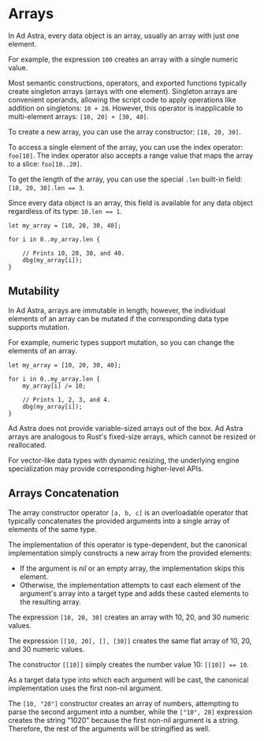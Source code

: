 <!------------------------------------------------------------------------------
  This file is part of "Ad Astra", an embeddable scripting programming
  language platform.

  This work is proprietary software with source-available code.

  To copy, use, distribute, or contribute to this work, you must agree to
  the terms of the General License Agreement:

  https://github.com/Eliah-Lakhin/ad-astra/blob/master/EULA.md

  The agreement grants a Basic Commercial License, allowing you to use
  this work in non-commercial and limited commercial products with a total
  gross revenue cap. To remove this commercial limit for one of your
  products, you must acquire a Full Commercial License.

  If you contribute to the source code, documentation, or related materials,
  you must grant me an exclusive license to these contributions.
  Contributions are governed by the "Contributions" section of the General
  License Agreement.

  Copying the work in parts is strictly forbidden, except as permitted
  under the General License Agreement.

  If you do not or cannot agree to the terms of this Agreement,
  do not use this work.

  This work is provided "as is", without any warranties, express or implied,
  except where such disclaimers are legally invalid.

  Copyright (c) 2024 Ilya Lakhin (Илья Александрович Лахин).
  All rights reserved.
------------------------------------------------------------------------------->

# Arrays

In Ad Astra, every data object is an array, usually an array with just one
element.

For example, the expression `100` creates an array with a single numeric value.

Most semantic constructions, operators, and exported functions typically create
singleton arrays (arrays with one element). Singleton arrays are convenient
operands, allowing the script code to apply operations like addition on
singletons: `10 + 20`. However, this operator is inapplicable to multi-element
arrays: `[10, 20] + [30, 40]`.

To create a new array, you can use the array constructor: `[10, 20, 30]`.

To access a single element of the array, you can use the index operator:
`foo[10]`. The index operator also accepts a range value that maps the array to
a slice: `foo[10..20]`.

To get the length of the array, you can use the special `.len` built-in field:
`[10, 20, 30].len == 3`.

Since every data object is an array, this field is available for any data object
regardless of its type: `10.len == 1`.

```adastra
let my_array = [10, 20, 30, 40];

for i in 0..my_array.len {

    // Prints 10, 20, 30, and 40.
    dbg(my_array[i]);
}
```

## Mutability

In Ad Astra, arrays are immutable in length; however, the individual elements of
an array can be mutated if the corresponding data type supports mutation.

For example, numeric types support mutation, so you can change the elements of
an array.

```adastra
let my_array = [10, 20, 30, 40];

for i in 0..my_array.len {
    my_array[i] /= 10;

    // Prints 1, 2, 3, and 4.
    dbg(my_array[i]);
}
```

Ad Astra does not provide variable-sized arrays out of the box. Ad Astra arrays
are analogous to Rust's fixed-size arrays, which cannot be resized or reallocated.

For vector-like data types with dynamic resizing, the underlying engine
specialization may provide corresponding higher-level APIs.

## Arrays Concatenation

The array constructor operator `[a, b, c]` is an overloadable operator that
typically concatenates the provided arguments into a single array of elements of
the same type.

The implementation of this operator is type-dependent, but the canonical
implementation simply constructs a new array from the provided elements:

- If the argument is *nil* or an empty array, the implementation skips this
  element.
- Otherwise, the implementation attempts to cast each element of the argument's
  array into a target type and adds these casted elements to the resulting
  array.

The expression `[10, 20, 30]` creates an array with 10, 20, and 30 numeric
values.

The expression `[[10, 20], [], [30]]` creates the same flat array of 10, 20,
and 30 numeric values.

The constructor `[[10]]` simply creates the number value 10: `[[10]] == 10`.

As a target data type into which each argument will be cast, the canonical
implementation uses the first non-nil argument.

The `[10, "20"]` constructor creates an array of numbers, attempting to parse
the second argument into a number, while the `["10", 20]` expression creates
the string "1020" because the first non-nil argument is a string. Therefore,
the rest of the arguments will be stringified as well.
